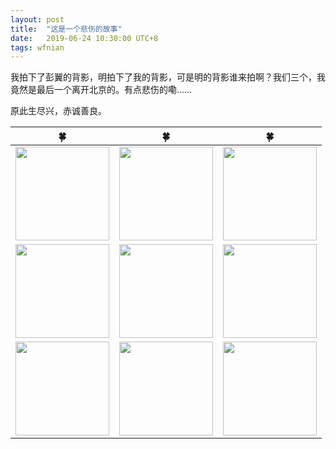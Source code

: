 ```yaml
---
layout: post
title:  "这是一个悲伤的故事"
date:   2019-06-24 10:30:00 UTC+8
tags: wfnian
---
```


我拍下了彭翼的背影，明拍下了我的背影，可是明的背影谁来拍啊？我们三个，我竟然是最后一个离开北京的。有点悲伤的嘞……  

原此生尽兴，赤诚善良。









| 🍀                                                                       | 🍀                                                                       | 🍀                                                                       |
| ------------------------------------------------------------------------ | ------------------------------------------------------------------------ | ------------------------------------------------------------------------ |
| <img src="https://p.pstatp.com/origin/ff5a000067e38335d1b8" width="150"> | <img src="https://p.pstatp.com/origin/ff8900006dc7c6df21f8" width="150"> | <img src="https://p.pstatp.com/origin/ffd400006fdabc0a1e98" width="150"> |
| <img src="https://p.pstatp.com/origin/feb60000cabdc80651d7" width="150"> | <img src="https://p.pstatp.com/origin/feeb0000879576261b64" width="150"> | <img src="https://p.pstatp.com/origin/fe97000121ed38db2bb5" width="150"> |
| <img src="https://p.pstatp.com/origin/fe7c00009d46d58c0e35" width="150"> | <img src="https://p.pstatp.com/origin/ffb000004a50055a7af1" width="150"> | <img src="https://p.pstatp.com/origin/feee0000810418b3d3db" width="150"> |


